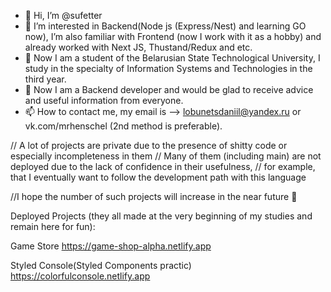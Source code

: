 - 👋 Hi, I’m @sufetter
- 👀 I’m interested in Backend(Node js (Express/Nest) and learning GO now),
  I’m also familiar with Frontend (now I work with it as a hobby) and already worked with Next JS, Thustand/Redux and etc.
- 🌱 Now I am a student of the Belarusian State Technological University, I study in the specialty of Information Systems and Technologies in the third year.
- 💞️ Now I am a Backend developer and would be glad to receive advice and useful information from everyone.
- 📫 How to contact me, my email is --> lobunetsdaniil@yandex.ru or vk.com/mrhenschel (2nd method is preferable).

// A lot of projects are private due to the presence of shitty code or especially incompleteness in them
// Many of them (including main) are not deployed due to the lack of confidence in their usefulness,
// for example, that I eventually want to follow the development path with this language


//I hope the number of such projects will increase in the near future 🗿

Deployed Projects (they all made at the very beginning of my studies and remain here for fun):

Game Store
https://game-shop-alpha.netlify.app

Styled Console(Styled Components practic)
https://colorfulconsole.netlify.app

